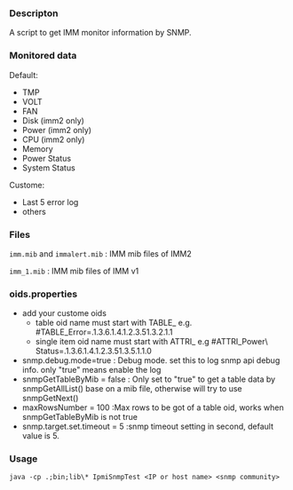 ### Descripton

A script to get IMM monitor information by SNMP. 

### Monitored data

Default:

- TMP
- VOLT
- FAN
- Disk  (imm2 only)
- Power (imm2 only)
- CPU  (imm2 only)
- Memory
- Power Status
- System Status

Custome:

- Last 5 error log
- others

### Files

`imm.mib` and `immalert.mib` : IMM mib files of IMM2

`imm_1.mib` : IMM mib files of IMM v1

### oids.properties

- add your custome oids 
    - table oid name must start with TABLE_  e.g. #TABLE_Error=.1.3.6.1.4.1.2.3.51.3.2.1.1
    - single item oid name must start with ATTRI_    e.g #ATTRI_Power\ Status=.1.3.6.1.4.1.2.3.51.3.5.1.1.0
- snmp.debug.mode=true : Debug mode. set this to log snmp api debug info. only "true" means enable the log
- snmpGetTableByMib = false  : Only set to "true" to get a table data by snmpGetAllList() base on a mib file, otherwise will try to use snmpGetNext()
- maxRowsNumber = 100  :Max rows to be got of a table oid, works when snmpGetTableByMib is not true
- snmp.target.set.timeout = 5 :snmp timeout setting in second, default value is 5.


### Usage

`java -cp .;bin;lib\* IpmiSnmpTest <IP or host name> <snmp community>`
